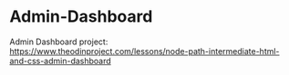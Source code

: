 # Admin-Dashboard
Admin Dashboard project:\
https://www.theodinproject.com/lessons/node-path-intermediate-html-and-css-admin-dashboard
